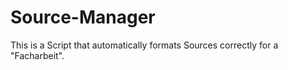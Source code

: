 # Source-Manager

This is a Script that automatically formats Sources correctly for a "Facharbeit".
